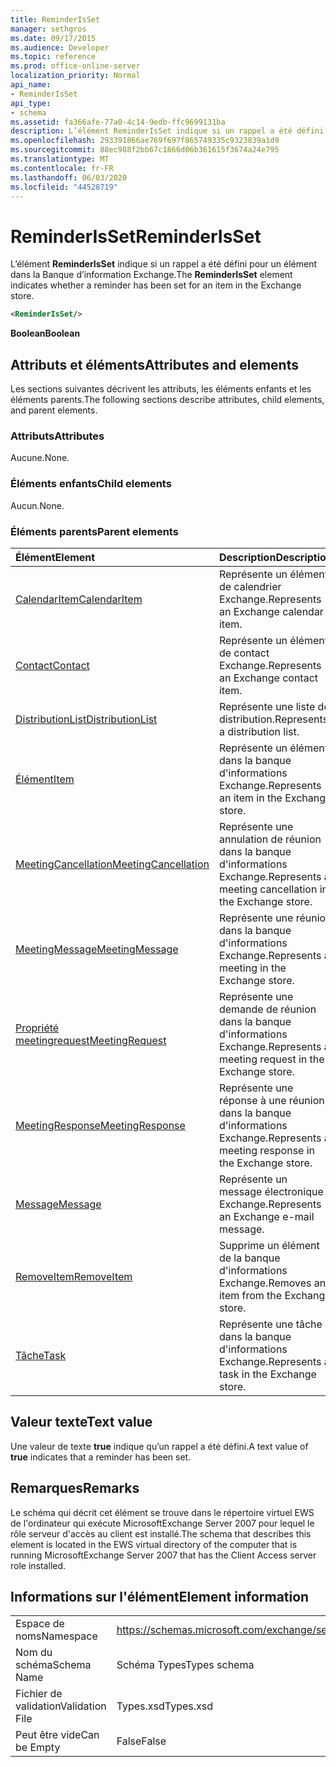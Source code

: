 ```yaml
---
title: ReminderIsSet
manager: sethgros
ms.date: 09/17/2015
ms.audience: Developer
ms.topic: reference
ms.prod: office-online-server
localization_priority: Normal
api_name:
- ReminderIsSet
api_type:
- schema
ms.assetid: fa366afe-77a0-4c14-9edb-ffc9699131ba
description: L’élément ReminderIsSet indique si un rappel a été défini pour un élément dans la Banque d’information Exchange.
ms.openlocfilehash: 293391866ae769f697f865749335c9323839a1d9
ms.sourcegitcommit: 88ec988f2bb67c1866d06b361615f3674a24e795
ms.translationtype: MT
ms.contentlocale: fr-FR
ms.lasthandoff: 06/03/2020
ms.locfileid: "44528719"
---
```

# <a name="reminderisset"></a><span data-ttu-id="6dbf2-103">ReminderIsSet</span><span class="sxs-lookup"><span data-stu-id="6dbf2-103">ReminderIsSet</span></span>

<span data-ttu-id="6dbf2-104">L’élément **ReminderIsSet** indique si un rappel a été défini pour un élément dans la Banque d’information Exchange.</span><span class="sxs-lookup"><span data-stu-id="6dbf2-104">The **ReminderIsSet** element indicates whether a reminder has been set for an item in the Exchange store.</span></span> 
  
```xml
<ReminderIsSet/>
```

 <span data-ttu-id="6dbf2-105">**Boolean**</span><span class="sxs-lookup"><span data-stu-id="6dbf2-105">**Boolean**</span></span>
## <a name="attributes-and-elements"></a><span data-ttu-id="6dbf2-106">Attributs et éléments</span><span class="sxs-lookup"><span data-stu-id="6dbf2-106">Attributes and elements</span></span>

<span data-ttu-id="6dbf2-107">Les sections suivantes décrivent les attributs, les éléments enfants et les éléments parents.</span><span class="sxs-lookup"><span data-stu-id="6dbf2-107">The following sections describe attributes, child elements, and parent elements.</span></span>
  
### <a name="attributes"></a><span data-ttu-id="6dbf2-108">Attributs</span><span class="sxs-lookup"><span data-stu-id="6dbf2-108">Attributes</span></span>

<span data-ttu-id="6dbf2-109">Aucune.</span><span class="sxs-lookup"><span data-stu-id="6dbf2-109">None.</span></span>
  
### <a name="child-elements"></a><span data-ttu-id="6dbf2-110">Éléments enfants</span><span class="sxs-lookup"><span data-stu-id="6dbf2-110">Child elements</span></span>

<span data-ttu-id="6dbf2-111">Aucun.</span><span class="sxs-lookup"><span data-stu-id="6dbf2-111">None.</span></span>
  
### <a name="parent-elements"></a><span data-ttu-id="6dbf2-112">Éléments parents</span><span class="sxs-lookup"><span data-stu-id="6dbf2-112">Parent elements</span></span>

|<span data-ttu-id="6dbf2-113">**Élément**</span><span class="sxs-lookup"><span data-stu-id="6dbf2-113">**Element**</span></span>|<span data-ttu-id="6dbf2-114">**Description**</span><span class="sxs-lookup"><span data-stu-id="6dbf2-114">**Description**</span></span>|
|:-----|:-----|
|[<span data-ttu-id="6dbf2-115">CalendarItem</span><span class="sxs-lookup"><span data-stu-id="6dbf2-115">CalendarItem</span></span>](calendaritem.md) <br/> |<span data-ttu-id="6dbf2-116">Représente un élément de calendrier Exchange.</span><span class="sxs-lookup"><span data-stu-id="6dbf2-116">Represents an Exchange calendar item.</span></span>  <br/> |
|[<span data-ttu-id="6dbf2-117">Contact</span><span class="sxs-lookup"><span data-stu-id="6dbf2-117">Contact</span></span>](contact.md) <br/> |<span data-ttu-id="6dbf2-118">Représente un élément de contact Exchange.</span><span class="sxs-lookup"><span data-stu-id="6dbf2-118">Represents an Exchange contact item.</span></span>  <br/> |
|[<span data-ttu-id="6dbf2-119">DistributionList</span><span class="sxs-lookup"><span data-stu-id="6dbf2-119">DistributionList</span></span>](distributionlist.md) <br/> |<span data-ttu-id="6dbf2-120">Représente une liste de distribution.</span><span class="sxs-lookup"><span data-stu-id="6dbf2-120">Represents a distribution list.</span></span>  <br/> |
|[<span data-ttu-id="6dbf2-121">Élément</span><span class="sxs-lookup"><span data-stu-id="6dbf2-121">Item</span></span>](item.md) <br/> |<span data-ttu-id="6dbf2-122">Représente un élément dans la banque d'informations Exchange.</span><span class="sxs-lookup"><span data-stu-id="6dbf2-122">Represents an item in the Exchange store.</span></span>  <br/> |
|[<span data-ttu-id="6dbf2-123">MeetingCancellation</span><span class="sxs-lookup"><span data-stu-id="6dbf2-123">MeetingCancellation</span></span>](meetingcancellation.md) <br/> |<span data-ttu-id="6dbf2-124">Représente une annulation de réunion dans la banque d'informations Exchange.</span><span class="sxs-lookup"><span data-stu-id="6dbf2-124">Represents a meeting cancellation in the Exchange store.</span></span>  <br/> |
|[<span data-ttu-id="6dbf2-125">MeetingMessage</span><span class="sxs-lookup"><span data-stu-id="6dbf2-125">MeetingMessage</span></span>](meetingmessage.md) <br/> |<span data-ttu-id="6dbf2-126">Représente une réunion dans la banque d'informations Exchange.</span><span class="sxs-lookup"><span data-stu-id="6dbf2-126">Represents a meeting in the Exchange store.</span></span>  <br/> |
|[<span data-ttu-id="6dbf2-127">Propriété meetingrequest</span><span class="sxs-lookup"><span data-stu-id="6dbf2-127">MeetingRequest</span></span>](meetingrequest.md) <br/> |<span data-ttu-id="6dbf2-128">Représente une demande de réunion dans la banque d'informations Exchange.</span><span class="sxs-lookup"><span data-stu-id="6dbf2-128">Represents a meeting request in the Exchange store.</span></span>  <br/> |
|[<span data-ttu-id="6dbf2-129">MeetingResponse</span><span class="sxs-lookup"><span data-stu-id="6dbf2-129">MeetingResponse</span></span>](meetingresponse.md) <br/> |<span data-ttu-id="6dbf2-130">Représente une réponse à une réunion dans la banque d'informations Exchange.</span><span class="sxs-lookup"><span data-stu-id="6dbf2-130">Represents a meeting response in the Exchange store.</span></span>  <br/> |
|[<span data-ttu-id="6dbf2-131">Message</span><span class="sxs-lookup"><span data-stu-id="6dbf2-131">Message</span></span>](message-ex15websvcsotherref.md) <br/> |<span data-ttu-id="6dbf2-132">Représente un message électronique Exchange.</span><span class="sxs-lookup"><span data-stu-id="6dbf2-132">Represents an Exchange e-mail message.</span></span>  <br/> |
|[<span data-ttu-id="6dbf2-133">RemoveItem</span><span class="sxs-lookup"><span data-stu-id="6dbf2-133">RemoveItem</span></span>](removeitem.md) <br/> |<span data-ttu-id="6dbf2-134">Supprime un élément de la banque d'informations Exchange.</span><span class="sxs-lookup"><span data-stu-id="6dbf2-134">Removes an item from the Exchange store.</span></span>  <br/> |
|[<span data-ttu-id="6dbf2-135">Tâche</span><span class="sxs-lookup"><span data-stu-id="6dbf2-135">Task</span></span>](task.md) <br/> |<span data-ttu-id="6dbf2-136">Représente une tâche dans la banque d'informations Exchange.</span><span class="sxs-lookup"><span data-stu-id="6dbf2-136">Represents a task in the Exchange store.</span></span>  <br/> |
   
## <a name="text-value"></a><span data-ttu-id="6dbf2-137">Valeur texte</span><span class="sxs-lookup"><span data-stu-id="6dbf2-137">Text value</span></span>

<span data-ttu-id="6dbf2-138">Une valeur de texte **true** indique qu’un rappel a été défini.</span><span class="sxs-lookup"><span data-stu-id="6dbf2-138">A text value of **true** indicates that a reminder has been set.</span></span> 
  
## <a name="remarks"></a><span data-ttu-id="6dbf2-139">Remarques</span><span class="sxs-lookup"><span data-stu-id="6dbf2-139">Remarks</span></span>

<span data-ttu-id="6dbf2-140">Le schéma qui décrit cet élément se trouve dans le répertoire virtuel EWS de l'ordinateur qui exécute MicrosoftExchange Server 2007 pour lequel le rôle serveur d'accès au client est installé.</span><span class="sxs-lookup"><span data-stu-id="6dbf2-140">The schema that describes this element is located in the EWS virtual directory of the computer that is running MicrosoftExchange Server 2007 that has the Client Access server role installed.</span></span>
  
## <a name="element-information"></a><span data-ttu-id="6dbf2-141">Informations sur l'élément</span><span class="sxs-lookup"><span data-stu-id="6dbf2-141">Element information</span></span>

|||
|:-----|:-----|
|<span data-ttu-id="6dbf2-142">Espace de noms</span><span class="sxs-lookup"><span data-stu-id="6dbf2-142">Namespace</span></span>  <br/> |https://schemas.microsoft.com/exchange/services/2006/types  <br/> |
|<span data-ttu-id="6dbf2-143">Nom du schéma</span><span class="sxs-lookup"><span data-stu-id="6dbf2-143">Schema Name</span></span>  <br/> |<span data-ttu-id="6dbf2-144">Schéma Types</span><span class="sxs-lookup"><span data-stu-id="6dbf2-144">Types schema</span></span>  <br/> |
|<span data-ttu-id="6dbf2-145">Fichier de validation</span><span class="sxs-lookup"><span data-stu-id="6dbf2-145">Validation File</span></span>  <br/> |<span data-ttu-id="6dbf2-146">Types.xsd</span><span class="sxs-lookup"><span data-stu-id="6dbf2-146">Types.xsd</span></span>  <br/> |
|<span data-ttu-id="6dbf2-147">Peut être vide</span><span class="sxs-lookup"><span data-stu-id="6dbf2-147">Can be Empty</span></span>  <br/> |<span data-ttu-id="6dbf2-148">False</span><span class="sxs-lookup"><span data-stu-id="6dbf2-148">False</span></span>  <br/> |
   

